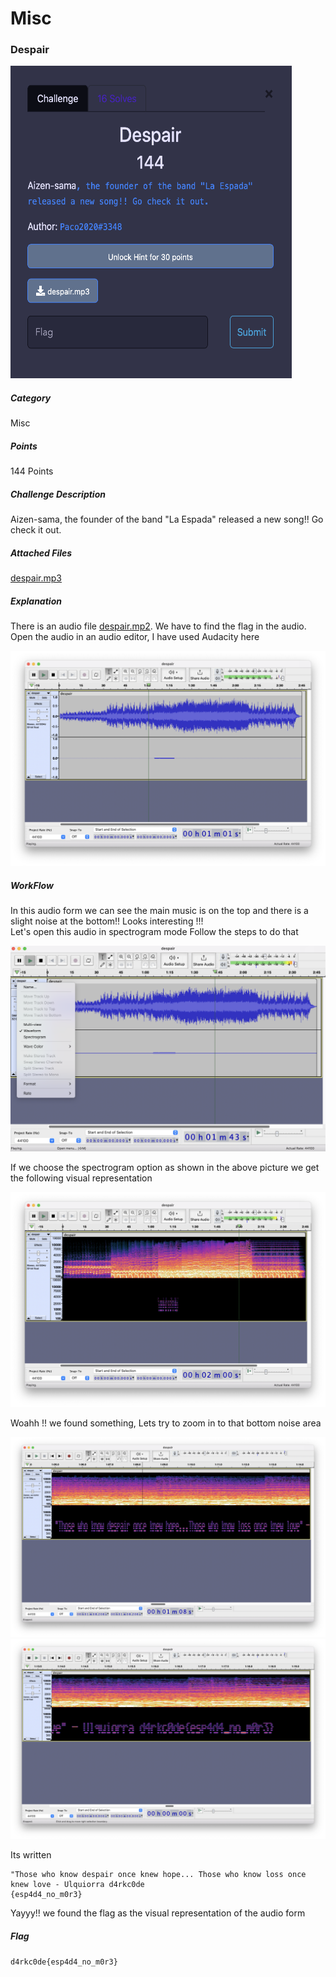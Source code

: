 # Misc
### Despair

<img src="./images/despair_challenge.png"  width="450" height="500">

##### Category
Misc
##### Points
144 Points
##### Challenge Description
Aizen-sama, the founder of the band "La Espada" released a new song!! Go check it out.
##### Attached Files
[despair.mp3](./despair.mp3)
##### Explanation
There is an audio file [despair.mp2](./despair.mp3). We have to find the flag in the audio. 
Open the audio in an audio editor, I have used Audacity here

![audio_form.png](./images/audio_form.png)

##### WorkFlow
In this audio form we can see the main music is on the top and there is a slight noise at the bottom!!
Looks interesting !!! <br>
Let's open this audio in spectrogram mode
Follow the steps to do that

![choose_spectrogram.png](./images/choose_spectrogram.png)

If we choose the spectrogram option as shown in the above picture we get the following visual representation

![some_text.png](./images/some_text.png)

Woahh !! we found something, Lets try to zoom in to that bottom noise area

![audio_text.png](./images/audio_text.png)
![flag_found.png](./images/flag_found.png)

Its written
```
"Those who know despair once knew hope... Those who know loss once knew love - Ulquiorra d4rkc0de
{esp4d4_no_m0r3}
```
Yayyy!! we found the flag as the visual representation of the audio form

##### Flag
`d4rkc0de{esp4d4_no_m0r3}`

